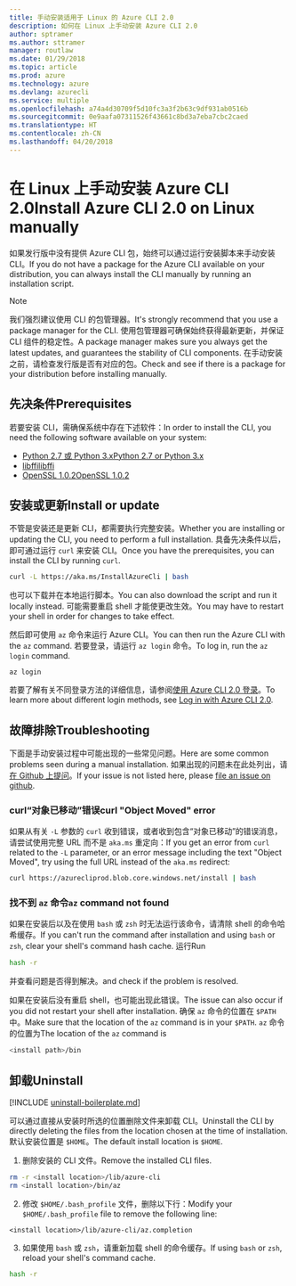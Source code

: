 ```yaml
---
title: 手动安装适用于 Linux 的 Azure CLI 2.0
description: 如何在 Linux 上手动安装 Azure CLI 2.0
author: sptramer
ms.author: sttramer
manager: routlaw
ms.date: 01/29/2018
ms.topic: article
ms.prod: azure
ms.technology: azure
ms.devlang: azurecli
ms.service: multiple
ms.openlocfilehash: a74a4d30709f5d10fc3a3f2b63c9df931ab0516b
ms.sourcegitcommit: 0e9aafa07311526f43661c8bd3a7eba7cbc2caed
ms.translationtype: HT
ms.contentlocale: zh-CN
ms.lasthandoff: 04/20/2018
---
```

# <a name="install-azure-cli-20-on-linux-manually"></a><span data-ttu-id="0a5c0-103">在 Linux 上手动安装 Azure CLI 2.0</span><span class="sxs-lookup"><span data-stu-id="0a5c0-103">Install Azure CLI 2.0 on Linux manually</span></span>

<span data-ttu-id="0a5c0-104">如果发行版中没有提供 Azure CLI 包，始终可以通过运行安装脚本来手动安装 CLI。</span><span class="sxs-lookup"><span data-stu-id="0a5c0-104">If you do not have a package for the Azure CLI available on your distribution, you can always install the CLI manually by running an installation script.</span></span>

> [!NOTE]
> <span data-ttu-id="0a5c0-105">我们强烈建议使用 CLI 的包管理器。</span><span class="sxs-lookup"><span data-stu-id="0a5c0-105">It's strongly recommend that you use a package manager for the CLI.</span></span> <span data-ttu-id="0a5c0-106">使用包管理器可确保始终获得最新更新，并保证 CLI 组件的稳定性。</span><span class="sxs-lookup"><span data-stu-id="0a5c0-106">A package manager makes sure you always get the latest updates, and guarantees the stability of CLI components.</span></span> <span data-ttu-id="0a5c0-107">在手动安装之前，请检查发行版是否有对应的包。</span><span class="sxs-lookup"><span data-stu-id="0a5c0-107">Check and see if there is a package for your distribution before installing manually.</span></span>

## <a name="prerequisites"></a><span data-ttu-id="0a5c0-108">先决条件</span><span class="sxs-lookup"><span data-stu-id="0a5c0-108">Prerequisites</span></span>

<span data-ttu-id="0a5c0-109">若要安装 CLI，需确保系统中存在下述软件：</span><span class="sxs-lookup"><span data-stu-id="0a5c0-109">In order to install the CLI, you need the following software available on your system:</span></span>

* [<span data-ttu-id="0a5c0-110">Python 2.7 或 Python 3.x</span><span class="sxs-lookup"><span data-stu-id="0a5c0-110">Python 2.7 or Python 3.x</span></span>](https://www.python.org/downloads/)
* [<span data-ttu-id="0a5c0-111">libffi</span><span class="sxs-lookup"><span data-stu-id="0a5c0-111">libffi</span></span>](https://sourceware.org/libffi/)
* [<span data-ttu-id="0a5c0-112">OpenSSL 1.0.2</span><span class="sxs-lookup"><span data-stu-id="0a5c0-112">OpenSSL 1.0.2</span></span>](https://www.openssl.org/source/)

## <a name="install-or-update"></a><span data-ttu-id="0a5c0-113">安装或更新</span><span class="sxs-lookup"><span data-stu-id="0a5c0-113">Install or update</span></span>

<span data-ttu-id="0a5c0-114">不管是安装还是更新 CLI，都需要执行完整安装。</span><span class="sxs-lookup"><span data-stu-id="0a5c0-114">Whether you are installing or updating the CLI, you need to perform a full installation.</span></span> <span data-ttu-id="0a5c0-115">具备先决条件以后，即可通过运行 `curl` 来安装 CLI。</span><span class="sxs-lookup"><span data-stu-id="0a5c0-115">Once you have the prerequisites, you can install the CLI by running `curl`.</span></span>

```bash
curl -L https://aka.ms/InstallAzureCli | bash
```

<span data-ttu-id="0a5c0-116">也可以下载并在本地运行脚本。</span><span class="sxs-lookup"><span data-stu-id="0a5c0-116">You can also download the script and run it locally instead.</span></span> <span data-ttu-id="0a5c0-117">可能需要重启 shell 才能使更改生效。</span><span class="sxs-lookup"><span data-stu-id="0a5c0-117">You may have to restart your shell in order for changes to take effect.</span></span> 

<span data-ttu-id="0a5c0-118">然后即可使用 `az` 命令来运行 Azure CLI。</span><span class="sxs-lookup"><span data-stu-id="0a5c0-118">You can then run the Azure CLI with the `az` command.</span></span> <span data-ttu-id="0a5c0-119">若要登录，请运行 `az login` 命令。</span><span class="sxs-lookup"><span data-stu-id="0a5c0-119">To log in, run the `az login` command.</span></span>

```azurecli
az login
```

<span data-ttu-id="0a5c0-120">若要了解有关不同登录方法的详细信息，请参阅[使用 Azure CLI 2.0 登录](authenticate-azure-cli.md)。</span><span class="sxs-lookup"><span data-stu-id="0a5c0-120">To learn more about different login methods, see [Log in with Azure CLI 2.0](authenticate-azure-cli.md).</span></span>

## <a name="troubleshooting"></a><span data-ttu-id="0a5c0-121">故障排除</span><span class="sxs-lookup"><span data-stu-id="0a5c0-121">Troubleshooting</span></span>

<span data-ttu-id="0a5c0-122">下面是手动安装过程中可能出现的一些常见问题。</span><span class="sxs-lookup"><span data-stu-id="0a5c0-122">Here are some common problems seen during a manual installation.</span></span> <span data-ttu-id="0a5c0-123">如果出现的问题未在此处列出，请[在 Github 上提问](https://github.com/Azure/azure-cli/issues)。</span><span class="sxs-lookup"><span data-stu-id="0a5c0-123">If your issue is not listed here, please [file an issue on github](https://github.com/Azure/azure-cli/issues).</span></span>
### <a name="curl-object-moved-error"></a><span data-ttu-id="0a5c0-124">curl“对象已移动”错误</span><span class="sxs-lookup"><span data-stu-id="0a5c0-124">curl "Object Moved" error</span></span>

<span data-ttu-id="0a5c0-125">如果从有关 `-L` 参数的 `curl` 收到错误，或者收到包含“对象已移动”的错误消息，请尝试使用完整 URL 而不是 `aka.ms` 重定向：</span><span class="sxs-lookup"><span data-stu-id="0a5c0-125">If you get an error from `curl` related to the `-L` parameter, or an error message including the text "Object Moved", try using the full URL instead of the `aka.ms` redirect:</span></span>

```bash
curl https://azurecliprod.blob.core.windows.net/install | bash
```

### <a name="az-command-not-found"></a><span data-ttu-id="0a5c0-126">找不到 `az` 命令</span><span class="sxs-lookup"><span data-stu-id="0a5c0-126">`az` command not found</span></span>

<span data-ttu-id="0a5c0-127">如果在安装后以及在使用 `bash` 或 `zsh` 时无法运行该命令，请清除 shell 的命令哈希缓存。</span><span class="sxs-lookup"><span data-stu-id="0a5c0-127">If you can't run the command after installation and using `bash` or `zsh`, clear your shell's command hash cache.</span></span> <span data-ttu-id="0a5c0-128">运行</span><span class="sxs-lookup"><span data-stu-id="0a5c0-128">Run</span></span>

```bash
hash -r
```

<span data-ttu-id="0a5c0-129">并查看问题是否得到解决。</span><span class="sxs-lookup"><span data-stu-id="0a5c0-129">and check if the problem is resolved.</span></span>

<span data-ttu-id="0a5c0-130">如果在安装后没有重启 shell，也可能出现此错误。</span><span class="sxs-lookup"><span data-stu-id="0a5c0-130">The issue can also occur if you did not restart your shell after installation.</span></span> <span data-ttu-id="0a5c0-131">确保 `az` 命令的位置在 `$PATH` 中。</span><span class="sxs-lookup"><span data-stu-id="0a5c0-131">Make sure that the location of the `az` command is in your `$PATH`.</span></span> <span data-ttu-id="0a5c0-132">`az` 命令的位置为</span><span class="sxs-lookup"><span data-stu-id="0a5c0-132">The location of the `az` command is</span></span>

```bash
<install path>/bin
```

## <a name="uninstall"></a><span data-ttu-id="0a5c0-133">卸载</span><span class="sxs-lookup"><span data-stu-id="0a5c0-133">Uninstall</span></span>

[!INCLUDE [uninstall-boilerplate.md](includes/uninstall-boilerplate.md)]

<span data-ttu-id="0a5c0-134">可以通过直接从安装时所选的位置删除文件来卸载 CLI。</span><span class="sxs-lookup"><span data-stu-id="0a5c0-134">Uninstall the CLI by directly deleting the files from the location chosen at the time of installation.</span></span> <span data-ttu-id="0a5c0-135">默认安装位置是 `$HOME`。</span><span class="sxs-lookup"><span data-stu-id="0a5c0-135">The default install location is `$HOME`.</span></span>

1. <span data-ttu-id="0a5c0-136">删除安装的 CLI 文件。</span><span class="sxs-lookup"><span data-stu-id="0a5c0-136">Remove the installed CLI files.</span></span>

  ```bash
  rm -r <install location>/lib/azure-cli
  rm <install location>/bin/az
  ```
2. <span data-ttu-id="0a5c0-137">修改 `$HOME/.bash_profile` 文件，删除以下行：</span><span class="sxs-lookup"><span data-stu-id="0a5c0-137">Modify your `$HOME/.bash_profile` file to remove the following line:</span></span>

  ```
  <install location>/lib/azure-cli/az.completion
  ```

3. <span data-ttu-id="0a5c0-138">如果使用 `bash` 或 `zsh`，请重新加载 shell 的命令缓存。</span><span class="sxs-lookup"><span data-stu-id="0a5c0-138">If using `bash` or `zsh`, reload your shell's command cache.</span></span>

  ```bash
  hash -r
  ```
